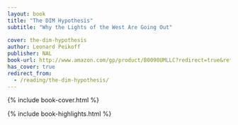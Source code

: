 ```yaml
---
layout: book
title: "The DIM Hypothesis"
subtitle: "Why the Lights of the West Are Going Out"
 
cover: the-dim-hypothesis
author: Leonard Peikoff
publisher: NAL
book-url: http://www.amazon.com/gp/product/B0090UMLLC?redirect=true&ref_=kinw_myk_ro_title
has_cover: true
redirect_from:
  - /reading/the-dim-hypothesis/
---
```

{% include book-cover.html %}

{% include book-highlights.html %}
